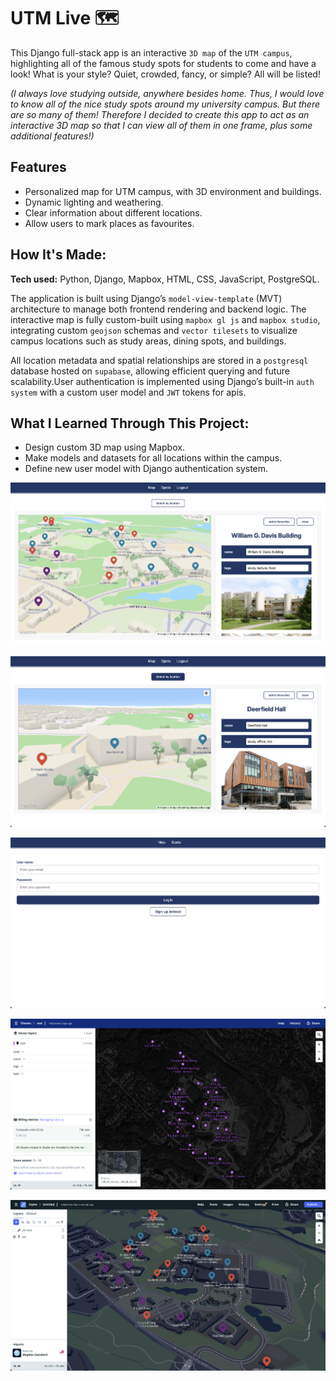 # UTM Live 🗺️
This Django full-stack app is an interactive `3D map` of the `UTM campus`, highlighting all of the famous study spots for students to come and have a look! What is your style? Quiet, crowded, fancy, or simple? All will be listed! 

*(I always love studying outside, anywhere besides home. Thus, I would love to know all of the nice study spots around my university campus. But there are so many of them! Therefore I decided to create this app to act as an interactive 3D map so that I can view all of them in one frame, plus some additional features!)*

## Features

- Personalized map for UTM campus, with 3D environment and buildings.
- Dynamic lighting and weathering.
- Clear information about different locations.
- Allow users to mark places as favourites.

## How It's Made:

**Tech used:** Python, Django, Mapbox, HTML, CSS, JavaScript, PostgreSQL.

The application is built using Django’s `model-view-template` (MVT) architecture to manage both frontend rendering and backend logic. The interactive map is fully custom-built using `mapbox gl js` and `mapbox studio`, integrating custom `geojson` schemas and `vector tilesets` to visualize campus locations such as study areas, dining spots, and buildings. 

All location metadata and spatial relationships are stored in a `postgresql` database hosted on `supabase`, allowing efficient querying and future scalability.User authentication is implemented using Django’s built-in `auth system` with a custom user model and `JWT` tokens for apis.

## What I Learned Through This Project:

- Design custom 3D map using Mapbox.
- Make models and datasets for all locations within the campus.
- Define new user model with Django authentication system.

![alt text](demo-images/image.png)

![alt text](demo-images/image-3.png)

![alt text](demo-images/image-4.png)

![alt text](demo-images/image-1.png)

![alt text](demo-images/image-2.png)

